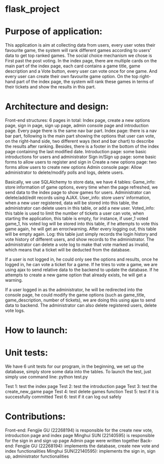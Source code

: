 # flask_project


# Purpose of application: 
This application is aim at collecting data from users, every user votes their favourite game, the system will rank different games according to users’ data to get top ranked games. 
The social choice mechanism we chose is First past the post voting.
 In the index page, there are multiple cards on the main part of the index page, each card contains a game title, game description and a Vote button, every user can vote once for one game. And every user can create their own favourite game option. On the top right-hand part of the index page, the system will rank these games in terms of their tickets and show the results in this part. 

# Architecture and design:
Front-end structures: 6 pages in total: Index page, create a new options page, sign in page, sign up page, admin console page and introduction page. Every page there is the same nav bar part. 
Index page: there is a nav bar part, following is the main part showing the options that user can vote, on the right-hand side, two different ways (text and bar chart) to describe the results after ranking. Besides, there is a footer in the bottom of the index page containing the last modified date.
Introduction page: some basic introductions for users and administrator
Sign in/Sign up page: some basic forms to allow users to register and sign in
Create a new options page: two forms allow users to create new options
Admin console page: Allow administrator to delete/modify polls and logs, delete users.

Basically, we use SQLAlchemy to store data, we have 4 tables:
Game_info: store information of game options, every time when the page refreshed, we send data to the index page to show games for users. Administrator can delete/add/edit records using AJAX.
User_info: store users’ information, when a new user registered, data will be stored into this table, the administrator can delete users in this table, or add a new user.
Voted_info: this table is used to limit the number of tickets a user can vote, when starting the application, this table is empty, for instance, if user_1 voted game_1, his voted log will be stored into this table, if he attempts to vote this game again, he will get an error/warning. After every logging out, this table will be empty again.
Log: this table just simply records the login history and vote history of different users, and show records to the administrator. The administrator can delete a vote log to make that vote marked as invalid, which means that a ticket will be deducted from the database.

If a user is not logged in, he could only see the options and results, once he logged in, he can vote a ticket for a game. If he tries to vote a game, we are using ajax to send relative data to the backend to update the database. If he attempts to create a new game option that already exists, he will get a warning.

If a user logged in as the administrator, he will be redirected into the console page, he could modify the game options (such as game_title, game_description, number of tickets), we are doing this using ajax to send data to backend. The administrator can also delete registered users, delete vote logs.

# How to launch:



# Unit tests: 
 We have 6 unit tests for our program, in the beginning, we set up the database, simply store some data into the tables. 
To launch the test, just simply use command line: python test.py

Test 1: test the index page
Test 2: test the introduction page
Test 3: test the create_new_game page
Test 4: test delete games function
Test 5: test if it is successfully committed
Test 6: test if it can log out safely 

# Contributions: 
Front-end: 
Fengjie GU (22268194) is responsible for the create new vote, introduction page and index page
Minghui SUN (22140595) is responsible for the sign in and sign up page
Admin page were written together
Back-end: 
Fengjie GU (22268194): implements the database, create new vote and index functionalities
Minghui SUN(22140595): implements the sign in, sign up, administrator functionalities

